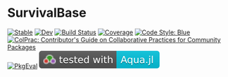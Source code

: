 # SurvivalBase

[![Stable](https://img.shields.io/badge/docs-stable-blue.svg)](https://lrnv.github.io/SurvivalBase.jl/stable/)
[![Dev](https://img.shields.io/badge/docs-dev-blue.svg)](https://lrnv.github.io/SurvivalBase.jl/dev/)
[![Build Status](https://github.com/lrnv/SurvivalBase.jl/actions/workflows/CI.yml/badge.svg?branch=main)](https://github.com/lrnv/SurvivalBase.jl/actions/workflows/CI.yml?query=branch%3Amain)
[![Coverage](https://codecov.io/gh/lrnv/SurvivalBase.jl/branch/main/graph/badge.svg)](https://codecov.io/gh/lrnv/SurvivalBase.jl)
[![Code Style: Blue](https://img.shields.io/badge/code%20style-blue-4495d1.svg)](https://github.com/invenia/BlueStyle)
[![ColPrac: Contributor's Guide on Collaborative Practices for Community Packages](https://img.shields.io/badge/ColPrac-Contributor's%20Guide-blueviolet)](https://github.com/SciML/ColPrac)
[![PkgEval](https://JuliaCI.github.io/NanosoldierReports/pkgeval_badges/S/SurvivalBase.svg)](https://JuliaCI.github.io/NanosoldierReports/pkgeval_badges/S/SurvivalBase.html)
[![Aqua](https://raw.githubusercontent.com/JuliaTesting/Aqua.jl/master/badge.svg)](https://github.com/JuliaTesting/Aqua.jl)

